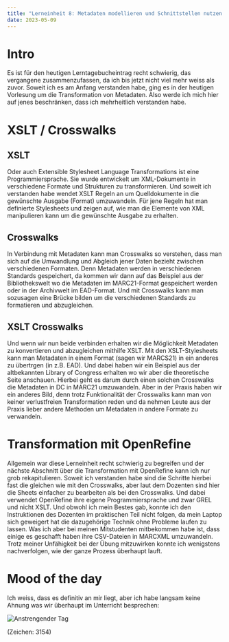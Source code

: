 ```yaml
---
title: "Lerneinheit 8: Metadaten modellieren und Schnittstellen nutzen 2/2"
date: 2023-05-09
---
```


# Intro

Es ist für den heutigen Lerntagebucheintrag recht schwierig, das vergangene zusammenzufassen, da ich bis jetzt nicht viel mehr weiss als zuvor. Soweit ich es am Anfang verstanden habe, ging es in der heutigen Vorlesung um die Transformation von Metadaten. Also werde ich mich hier auf jenes beschränken, dass ich mehrheitlich verstanden habe.

# XSLT / Crosswalks

## XSLT 

Oder auch Extensible Stylesheet Language Transformations ist eine Programmiersprache. Sie wurde entwickelt um XML-Dokumente in verschiedene Formate und Strukturen zu transformieren. Und soweit ich verstanden habe wendet XSLT Regeln an um Quelldokumente in die gewünschte Ausgabe (Format) umzuwandeln. Für jene Regeln hat man definierte Stylesheets und zeigen auf, wie man die Elemente von XML manipulieren kann um die gewünschte Ausgabe zu erhalten.

## Crosswalks 

In Verbindung mit Metadaten kann man Crosswalks so verstehen, dass man sich auf die Umwandlung und Abgleich jener Daten bezieht zwischen verschiedenen Formaten. Denn Metadaten werden in verschiedenen Standards gespeichert, da kommen wir dann auf das Beispiel aus der Bibliothekswelt wo die Metadaten im MARC21-Format gespeichert werden oder in der Archivwelt im EAD-Format. Und mit Crosswalks kann man sozusagen eine Brücke bilden um die verschiedenen Standards zu formatieren und abzugleichen.

## XSLT Crosswalks

Und wenn wir nun beide verbinden erhalten wir die Möglichkeit Metadaten zu konvertieren und abzugleichen mithilfe XSLT. Mit den XSLT-Stylesheets kann man Metadaten in einem Format (sagen wir MARCS21) in ein anderes zu übertrgen (in z.B. EAD). Und dabei haben wir ein Beispiel aus der altbekannten Library of Congress erhalten wo wir aber die theoretische Seite anschauen. Hierbei geht es darum durch einen solchen Crosswalks die Metadaten in DC in MARC21 umzuwandeln. Aber in der Praxis haben wir ein anderes Bild, denn trotz Funktionalität der Crosswalks kann man von keiner verlustfreien Transformation reden und da nehmen Leute aus der Praxis lieber andere Methoden um Metadaten in andere Formate zu verwandeln.

# Transformation mit OpenRefine

Allgemein war diese Lerneinheit recht schwierig zu begreifen und der nächste Abschnitt über die Transformation mit OpenRefine kann ich nur grob rekapitulieren. Soweit ich verstanden habe sind die Schritte hierbei fast die gleichen wie mit den Crosswalks, aber laut dem Dozenten sind hier die Sheets einfacher zu bearbeiten als bei den Crosswalks. Und dabei verwendet OpenRefine ihre eigene Programmiersprache und zwar GREL und nicht XSLT. Und obwohl ich mein Bestes gab, konnte ich den Instruktionen des Dozenten im praktischen Teil nicht folgen, da mein Laptop sich geweigert hat die dazugehörige Technik ohne Probleme laufen zu lassen. Was ich aber bei meinen Mitstudenten mitbekommen habe ist, dass einige es geschafft haben ihre CSV-Dateien in MARCXML umzuwandeln. Trotz meiner Unfähigkeit bei der Übung mitzuwirken konnte ich wenigstens nachverfolgen, wie der ganze Prozess überhaupt lauft.

# Mood of the day

Ich weiss, dass es definitiv an mir liegt, aber ich habe langsam keine Ahnung was wir überhaupt im Unterricht besprechen:

![Anstrengender Tag](https://encrypted-tbn0.gstatic.com/images?q=tbn:ANd9GcT-S5EKz-djV3_JiN2gtRPntAxApxobUjxBQBCafJaikw&s)

(Zeichen: 3154)
